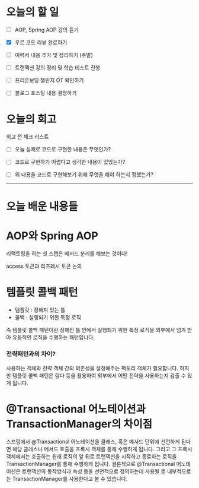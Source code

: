 
# 오늘의 할 일

- [ ] AOP, Spring AOP 강의 듣기
- [x] 우르 코드 리뷰 완료하기
- [ ] 이력서 내용 추가 및 정리하기 (주말)
- [ ] 트랜잭션 강의 정리 및 학습 테스트 진행
- [ ] 프리온보딩 챌린지 OT 확인하기
- [ ] 블로그 포스팅 내용 결정하기


# 오늘의 회고

회고 전 체크 리스트
- [ ] 오늘 실제로 코드로 구현한 내용은 무엇인가?
- [ ] 코드로 구현하기 어렵다고 생각한 내용이 있었는가?
- [ ] 위 내용을 코드로 구현해보기 위해 무엇을 해야 하는지 정했는가?




---
# 오늘 배운 내용들


# AOP와 Spring AOP

리팩토링을 하는 첫 스텝은 메서드 분리를 해보는 것이다!


access 토큰과 리프레시 토큰 논의


# 템플릿 콜백 패턴

- 템플릿 : 정해져 있는 틀
- 콜백 : 실행되기 위한 특정 로직

즉 템플릿 콜백 패턴이란 정해진 틀 안에서 실행되기 위한 특정 로직을 외부에서 넘겨 받아 유동적인 로직을 수행하는 패턴입니다.

### 전략패턴과의 차이?
사용하는 객체와 전략 객체 간의 의존성을 설정해주는 팩토리 객체가 필요합니다. 하지만 템플릿 콜백 패턴은 람다 등을 활용하여 외부에서 어떤 전략을 사용하는지 감출 수 있게 됩니다.


# @Transactional 어노테이션과 TransactionManager의 차이점

스프링에서 @Transactional 어노테이션을 클래스, 혹은 메서드 단위에 선언하게 된다면 해당 클래스나 메서드 호출을 프록시 객체를 통해 수행하게 됩니다. 그리고 그 프록시 객체에서는 호출하는 원래 로직의 앞 뒤로 트랜잭션을 시작하고 종료하는 로직을 TransactionManager를 통해 수행하게 됩니다. 결론적으로 @Transactional 어노테이션은 트랜잭션의 동작방식과 속성 등을 선언적으로 정의하는데 사용될 뿐 내부적으로는 TransactionManager를 사용한다고 볼 수 있습니다.

